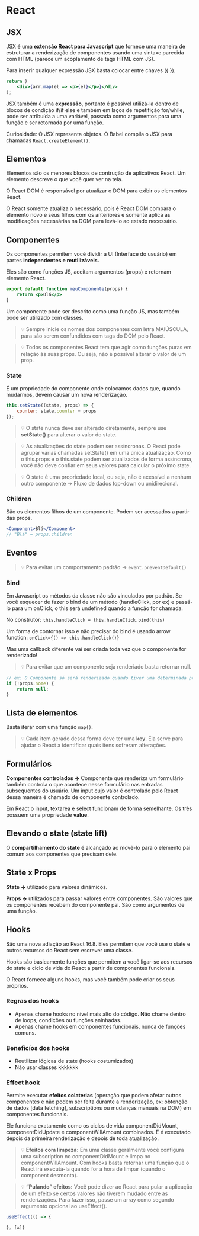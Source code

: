 # React

## JSX

JSX é uma **extensão React para Javascript** que fornece uma maneira de estruturar a renderização de componentes usando uma sintaxe parecida com HTML (parece um acoplamento de tags HTML com JS). 

Para inserir qualquer expressão JSX basta colocar entre chaves ({ }).

```jsx
return )
	<div>{arr.map(el => <p>{el}</p>}</div>
);
```

JSX também é uma **expressão**, portanto é possível utilizá-la dentro de blocos de condição if/if else e também em laços de repetifição for/while, pode ser atribuída a uma variável, passada como argumentos para uma função e ser retornada por uma função.

Curiosidade: O JSX representa objetos. O Babel compila o JSX para chamadas `React.createElement()`.   

## Elementos

Elementos são os menores blocos de contrução de aplicativos React. Um elemento descreve o que você quer ver na tela. 

O React DOM é responsável por atualizar o DOM para exibir os elementos React.

O React somente atualiza o necessário, pois é React DOM compara o elemento novo e seus filhos com os anteriores e somente aplica as modificações necessárias na DOM para levá-lo ao estado necessário.

## Componentes

Os componentes permitem você dividir a UI (Interface do usuário) em partes **independentes e reutilizáveis.**  

Eles são como funções JS, aceitam argumentos (props) e retornam elemento React.

```jsx
export default function meuComponente(props) {
	return <p>Olá</p>
}
```

Um componente pode ser descrito como uma função JS, mas também pode ser utilizado com classes. 

> 💡 Sempre inicie os nomes dos componentes com letra MAIÚSCULA, para são serem confundidos com tags do DOM pelo React.

> 💡 Todos os componentes React tem que agir como funções puras em relação às suas props. Ou seja, não é possível alterar o valor de um prop.


### State

É um propriedade do componente onde colocamos dados que, quando mudarmos, devem causar um nova renderização. 

```jsx
this.setState((state, props) => {
	counter: state.counter + props
});
```

> 💡 O state nunca deve ser alterado diretamente, sempre use **setState()** para alterar o valor do state.

> 💡 As atualizações do state podem ser assíncronas. O React pode agrupar várias chamadas setState() em uma única atualização. Como o this.props e o this.state podem ser atualizados de forma assíncrona, você não deve confiar em seus valores para calcular o próximo state.

> 💡 O state é uma propriedade local, ou seja, não é acessível a nenhum outro componente → Fluxo de dados top-down ou unidirecional.


### Children

São os elementos filhos de um componente. Podem ser acessados a partir das props. 

```jsx
<Component>Blá</Component>
// "Blá" = props.children
```

## Eventos

> 💡 Para evitar um comportamento padrão → `event.preventDefault()`


### Bind

Em Javascript os métodos da classe não são vinculados por padrão. Se você esquecer de fazer o bind de um método (handleClick, por ex) e passá-lo para um onClick, o this será undefined quando a função for chamada. 

No construtor: `this.handleClick = this.handleClick.bind(this)`

Um forma de contornar isso e não precisar do bind é usando arrow function: `onClick={() => this.handleClick()}`

Mas uma callback diferente vai ser criada toda vez que o componente for renderizado!

> 💡 Para evitar que um componente seja renderiado basta retornar null.


```jsx
// ex: O Componente só será renderizado quando tiver uma determinada prop
if (!props.nome) {
	return null;
}
```

## Lista de elementos

Basta iterar com uma função `map()`. 

> 💡 Cada item gerado dessa forma deve ter uma **key**. Ela serve para ajudar o React a identificar quais itens sofreram alterações.

## Formulários

**Componentes controlados →** Componente que renderiza um formulário também controla o que acontece nesse formulário nas entradas subsequentes do usuário. Um input cujo valor é controlado pelo React dessa maneira é chamado de componente controlado. 

Em React o input, textarea e select funcionam de forma semelhante. Os três possuem uma propriedade **value**. 

## Elevando o state (state lift)

O **compartilhamento do state** é alcançado ao movê-lo para o elemento pai comum aos componentes que precisam dele. 

## State x Props

**State →** utilizado para valores dinâmicos.

**Props →** utilizados para passar valores entre componentes. São valores que os componentes recebem do componente pai. São como argumentos de uma função.

## Hooks

São uma nova adiação ao React 16.8. Eles permitem que você use o state e outros recursos do React sem escrever uma classe. 

Hooks são basicamente funções que permitem a você ligar-se aos recursos do state e ciclo de vida do React a partir de componentes funcionais. 

O React fornece alguns hooks, mas você também pode criar os seus próprios. 

### Regras dos hooks

- Apenas chame hooks no nível mais alto do código. Não chame dentro de loops, condições ou funções aninhadas.
- Apenas chame hooks em componentes funcionais, nunca de funções comuns.

### Beneficíos dos hooks

- Reutilizar lógicas de state (hooks costumizados)
- Não usar classes kkkkkkk

### Effect hook

Permite executar **efeitos colaterias** (operação que podem afetar outros componentes e não podem ser feita durante a renderização, ex: obtenção de dados [data fetching], subscriptions ou mudanças manuais na DOM) em componentes funcionais. 

Ele funciona exatamente como os ciclos de vida componentDidMount, componentDidUpdate e componentWillAmount combinados. E é executado depois da primeira renderização e depois de toda atualização. 

> 💡 **Efeitos com limpeza:** Em uma classe geralmente você configura uma subscription no componentDidMount e limpa no componentWillAmount. Com hooks basta retornar uma função que o React irá executá-la quando for a hora de limpar (quando o component desmonta).


> 💡 **“Pulando” efeitos:** Você pode dizer ao React para pular a aplicação de um efeito se certos valores não tiverem mudado entre as renderizações. Para fazer isso, passe um array como segundo argumento opcional ao useEffect().


```jsx
useEffect(() => {

}, [x]}
```